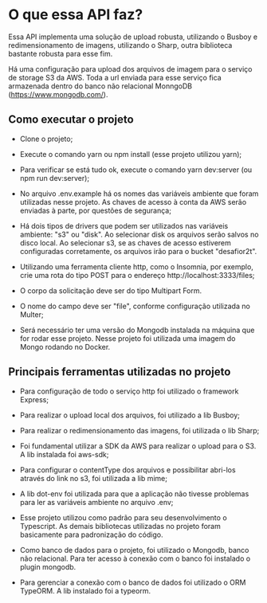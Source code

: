 # O que essa API faz?

Essa API implementa uma solução de upload robusta, utilizando o Busboy e redimensionamento de imagens, utilizando o Sharp, outra biblioteca bastante robusta para esse fim.

Há uma configuração para upload dos arquivos de imagem para o serviço de storage S3 da AWS. Toda a url enviada para esse serviço fica armazenada dentro do banco não relacional MonngoDB (https://www.mongodb.com/).

## Como executar o projeto

- Clone o projeto;
- Execute o comando yarn ou npm install (esse projeto utilizou yarn);

- Para verificar se está tudo ok, execute o comando yarn dev:server
(ou npm run dev:server);

- No arquivo .env.example há os nomes das variáveis ambiente que foram utilizadas
nesse projeto. As chaves de acesso à conta da AWS serão enviadas à parte, por
questões de segurança;

- Há dois tipos de drivers que podem ser utilizados nas variáveis
ambiente: "s3" ou "disk". Ao selecionar disk os arquivos serão salvos no disco
local. Ao selecionar s3, se as chaves de acesso estiverem configuradas corretamente,
os arquivos irão para o bucket "desafior2t".

- Utilizando uma ferramenta cliente http, como o Insomnia, por exemplo, crie uma
rota do tipo POST para o endereço http://localhost:3333/files;

- O corpo da solicitação deve ser do tipo Multipart Form.

- O nome do campo deve ser "file", conforme configuração utilizada no Multer;

- Será necessário ter uma versão do Mongodb instalada na máquina que for rodar
esse projeto. Nesse projeto foi utilizada uma imagem do Mongo rodando no Docker.

## Principais ferramentas utilizadas no projeto

- Para configuração de todo o serviço http foi utilizado o framework Express;

- Para realizar o upload local dos arquivos, foi utilizado a lib Busboy;

- Para realizar o redimensionamento das imagens, foi utilizada o lib Sharp;

- Foi fundamental utilizar a SDK da AWS para realizar o upload para o S3. A lib
instalada foi aws-sdk;

- Para configurar o contentType dos arquivos e possibilitar abri-los através do
link no s3, foi utilizada a lib mime;

- A lib dot-env foi utilizada para que a aplicação não tivesse problemas para ler
as variáveis ambiente no arquivo .env;

- Esse projeto utilizou como padrão para seu desenvolvimento o Typescript. As demais
bibliotecas utilizadas no projeto foram basicamente para padronização do código.

- Como banco de dados para o projeto, foi utilizado o Mongodb, banco não relacional.
Para ter acesso à conexão com o banco foi instalado o plugin mongodb.

- Para gerenciar a conexão com o banco de dados foi utilizado o ORM TypeORM. A lib
instalado foi a typeorm.
